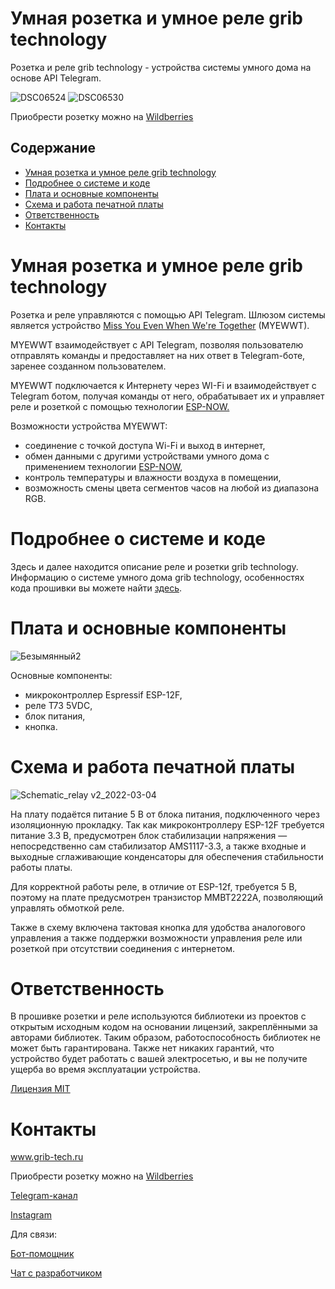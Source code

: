 # Умная розетка и умное реле grib technology
Розетка и реле grib technology - устройства системы умного дома на основе API Telegram.

![DSC06524](https://user-images.githubusercontent.com/84660518/156652191-d5a9511f-c55e-4593-9be8-8c6b3b57945d.jpg)
![DSC06530](https://user-images.githubusercontent.com/84660518/156652329-725f3acb-2d90-4d71-899d-be960b87dbc5.jpg)


Приобрести розетку можно на [Wildberries](https://www.wildberries.ru/catalog/66337720/detail.aspx?targetUrl=SN)

## Содержание
- [Умная розетка и умное реле grib technology](#socket)
- [Подробнее о системе и коде](#code)
- [Плата и основные компоненты](#components)
- [Схема и работа печатной платы](#scheme)
- [Ответственность](#responsibility)
- [Контакты](#contacts)


<a id="socket"></a>
# Умная розетка и умное реле grib technology

Розетка и реле управляются с помощью API Telegram. Шлюзом системы является устройство [Miss You Even When We're Together](https://github.com/zbltrz/MYEWWT) (MYEWWT).

MYEWWT взаимодействует c API Telegram, позволяя пользователю отправлять команды и предоставляет на них ответ в Telegram-боте, заренее созданном пользователем. 

MYEWWT подключается к Интернету через WI-Fi и взаимодействует с Telegram ботом, получая команды от него, обрабатывает их и управляет реле и розеткой с помощью технологии [ESP-NOW.](https://www.espressif.com/en/products/software/esp-now/overview)

Возможности устройства MYEWWT:

* соединение с точкой доступа Wi-Fi и выход в интернет,
* обмен данными с другими устройствами умного дома с применением технологии [ESP-NOW](https://www.espressif.com/en/products/software/esp-now/overview),
* контроль температуры и влажности воздуха в помещении,
* возможность смены цвета сегментов часов на любой из диапазона RGB.


<a id="code"></a>
# Подробнее о системе и коде
Здесь и далее находится описание реле и розетки grib technology. Информацию о системе умного дома grib technology, особенностях кода прошивки вы можете найти [здесь](https://github.com/zbltrz/MYEWWT/blob/main/CODE.md).

<a id="components"></a>
# Плата и основные компоненты

![Безымянный2](https://user-images.githubusercontent.com/84660518/156656077-4f18c050-68e5-47ef-8cb8-3649ebe82644.png)

Основные компоненты:
 * микроконтроллер Espressif ESP-12F,
 * реле Т73 5VDC,
 * блок питания,
 * кнопка.

<a id="scheme"></a>
# Схема и работа печатной платы
![Schematic_relay v2_2022-03-04](https://user-images.githubusercontent.com/84660518/156656594-a3edc0f4-5103-4742-ace6-3b302aa78984.png)


На плату подаётся питание 5 В от блока питания, подключенного через изоляционную прокладку. Так как микроконтроллеру ESP-12F требуется питание 3.3 В, предусмотрен блок стабилизации напряжения — непосредственно сам стабилизатор AMS1117-3.3, а также входные и выходные сглаживающие конденсаторы для обеспечения стабильности работы платы. 

Для корректной работы реле, в отличие от ESP-12f, требуется 5 В, поэтому на плате предусмотрен транзистор MMBT2222A, позволяющий управлять обмоткой реле. 

Также в схему включена тактовая кнопка для удобства аналогового управления а также поддержки возможности управления реле или розеткой при отсутствии соединения с интернетом.


<a id="responsibility"></a>
# Ответственность

В прошивке розетки и реле используются библиотеки из проектов с открытым исходным кодом на основании лицензий, закреплёнными за авторами библиотек. Таким образом, работоспособность библиотек не может быть гарантирована. Также нет никаких гарантий, что устройство будет работать с вашей электросетью, и вы не получите ущерба во время эксплуатации устройства.

[Лицензия MIT](https://github.com/zbltrz/grib_smart_socket/blob/main/LICENSE)

<a id="contacts"></a>
# Контакты

www.grib-tech.ru

Приобрести розетку можно на [Wildberries](https://www.wildberries.ru/catalog/66337720/detail.aspx?targetUrl=SN)

[Telegram-канал](t.me/grib_tech) 

[Instagram](instagram.com/grib.tech)

Для связи:

[Бот-помощник](t.me/grib_tech_bot) 

[Чат с разработчиком](t.me/rafflezy)

